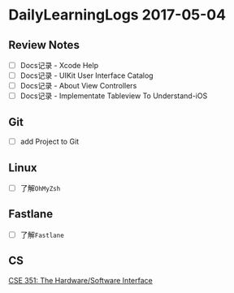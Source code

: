 
# DailyLearningLogs  2017-05-04

## Review Notes

- [ ]  Docs记录 - Xcode Help
- [ ]  Docs记录 - UIKit User Interface Catalog
- [ ]  Docs记录 - About View Controllers
- [ ]  Docs记录 - Implementate Tableview To Understand-iOS

## Git
- [ ] add Project to Git

## Linux

- [ ] 了解`OhMyZsh`

## Fastlane

- [ ] 了解`Fastlane`

## CS
[CSE 351: The Hardware/Software Interface](https://courses.cs.washington.edu/courses/cse351/16sp/videos.html)

